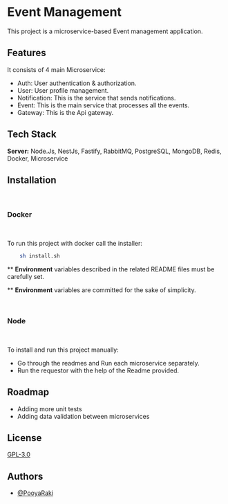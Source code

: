 
# Event Management

This project is a microservice-based Event management application.
## Features
It consists of 4 main Microservice: 
- Auth: User authentication & authorization.
- User: User profile management.
- Notification: This is the service that sends notifications.
- Event: This is the main service that processes all the events.
- Gateway: This is the Api gateway.
## Tech Stack

**Server:** Node.Js, NestJs, Fastify, RabbitMQ, PostgreSQL, MongoDB, Redis, Docker, Microservice


## Installation
<br />

### **Docker**
<br />

To run this project with docker call the installer:
```bash
    sh install.sh
```
** **Environment** variables described in the related README files must be carefully set.

** **Environment** variables are committed for the sake of simplicity.

<br />

### **Node**
<br />

To install and run this project manually:
- Go through the readmes and Run each microservice separately.
- Run the requestor with the help of the Readme provided.

## Roadmap

- Adding more unit tests
- Adding data validation between microservices

## License

[GPL-3.0](https://github.com/PooyaRaki/EventManagement/blob/master/LICENSE)


## Authors

- [@PooyaRaki](https://www.github.com/PooyaRaki)